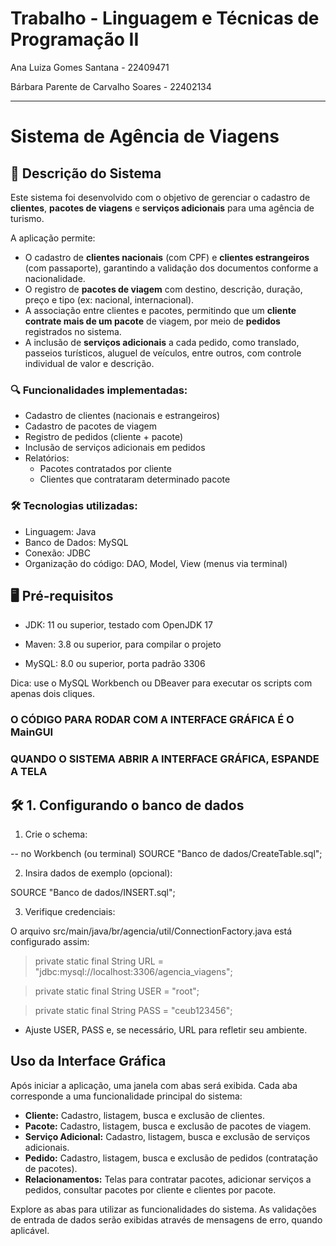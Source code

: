 # Trabalho - Linguagem e Técnicas de Programação II

Ana Luiza Gomes Santana - 22409471

Bárbara Parente de Carvalho Soares - 22402134


-----------------------------------------------------------------------------------------------------------------------------------

# Sistema de Agência de Viagens 

## 📄 Descrição do Sistema

Este sistema foi desenvolvido com o objetivo de gerenciar o cadastro de **clientes**, **pacotes de viagens** e **serviços adicionais** para uma agência de turismo.  

A aplicação permite:
- O cadastro de **clientes nacionais** (com CPF) e **clientes estrangeiros** (com passaporte), garantindo a validação dos documentos conforme a nacionalidade.
- O registro de **pacotes de viagem** com destino, descrição, duração, preço e tipo (ex: nacional, internacional).
- A associação entre clientes e pacotes, permitindo que um **cliente contrate mais de um pacote** de viagem, por meio de **pedidos** registrados no sistema.
- A inclusão de **serviços adicionais** a cada pedido, como translado, passeios turísticos, aluguel de veículos, entre outros, com controle individual de valor e descrição.

### 🔍 Funcionalidades implementadas:
- Cadastro de clientes (nacionais e estrangeiros)
- Cadastro de pacotes de viagem
- Registro de pedidos (cliente + pacote)
- Inclusão de serviços adicionais em pedidos
- Relatórios:
  - Pacotes contratados por cliente
  - Clientes que contrataram determinado pacote

### 🛠️ Tecnologias utilizadas:
- Linguagem: Java
- Banco de Dados: MySQL
- Conexão: JDBC
- Organização do código: DAO, Model, View (menus via terminal)

## 🖥 Pré‑requisitos

- JDK: 11 ou superior, testado com OpenJDK 17

- Maven: 3.8 ou superior, para compilar o projeto

- MySQL: 8.0 ou superior, porta padrão 3306

Dica: use o MySQL Workbench ou DBeaver para executar os scripts com apenas dois cliques.

### O CÓDIGO PARA RODAR COM A INTERFACE GRÁFICA É O MainGUI
### QUANDO O SISTEMA ABRIR A INTERFACE GRÁFICA, ESPANDE A TELA

## 🛠️ 1. Configurando o banco de dados

1. Crie o schema:

 -- no Workbench (ou terminal)
SOURCE "Banco de dados/CreateTable.sql";

2. Insira dados de exemplo (opcional):
   
SOURCE "Banco de dados/INSERT.sql";

3. Verifique credenciais:

O arquivo src/main/java/br/agencia/util/ConnectionFactory.java está configurado assim:

> private static final String URL  = "jdbc:mysql://localhost:3306/agencia_viagens";

> private static final String USER = "root";

> private static final String PASS = "ceub123456"; 

- Ajuste USER, PASS e, se necessário, URL para refletir seu ambiente.
  
## Uso da Interface Gráfica

Após iniciar a aplicação, uma janela com abas será exibida. Cada aba corresponde a uma funcionalidade principal do sistema:

*   **Cliente:** Cadastro, listagem, busca e exclusão de clientes.
*   **Pacote:** Cadastro, listagem, busca e exclusão de pacotes de viagem.
*   **Serviço Adicional:** Cadastro, listagem, busca e exclusão de serviços adicionais.
*   **Pedido:** Cadastro, listagem, busca e exclusão de pedidos (contratação de pacotes).
*   **Relacionamentos:** Telas para contratar pacotes, adicionar serviços a pedidos, consultar pacotes por cliente e clientes por pacote.

Explore as abas para utilizar as funcionalidades do sistema. As validações de entrada de dados serão exibidas através de mensagens de erro, quando aplicável.

